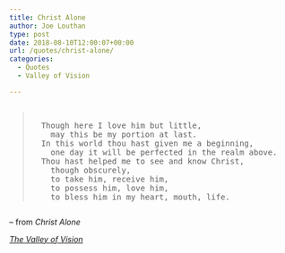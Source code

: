 ```yaml
---
title: Christ Alone
author: Joe Louthan
type: post
date: 2018-08-10T12:00:07+00:00
url: /quotes/christ-alone/
categories:
  - Quotes
  - Valley of Vision

---
```

<pre><blockquote>
  Though here I love him but little,
    may this be my portion at last.
  In this world thou hast given me a beginning,
    one day it will be perfected in the realm above.
  Thou hast helped me to see and know Christ,
    though obscurely,
    to take him, receive him,
    to possess him, love him,
    to bless him in my heart, mouth, life.
</blockquote></pre>

&#8211; from _Christ Alone_
  
_<a href="https://www.amazon.com/dp/0851512283/ref=as_li_ss_til?tag=iamlipr-20&camp=0&creative=0&linkCode=as4&creativeASIN=0851512283&adid=0RV78G8G3F5B85VRF6EN&" target="_blank" rel="noopener">The Valley of Vision</a>_